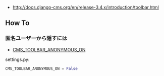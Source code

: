 - http://docs.django-cms.org/en/release-3.4.x/introduction/toolbar.html


## How To


### 匿名ユーザーから隠すには

- [CMS_TOOLBAR_ANONYMOUS_ON](http://docs.django-cms.org/en/release-3.4.x/reference/configuration.html#cms-toolbar-anonymous-on)

settings.py:

~~~py
CMS_TOOLBAR_ANONYMOUS_ON = False
~~~

